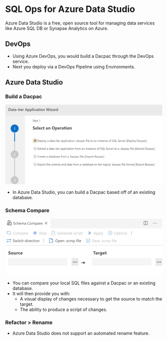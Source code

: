 # SQL Ops for Azure Data Studio

Azure Data Studio is a free, open source tool for managing data services like Azure SQL DB or Synapse Analytics on Azure.

## DevOps

* Using Azure DevOps, you would build a Dacpac through the DevOps service.
* Next you deploy via a DevOps Pipeline using Environments.

## Azure Data Studio

### Build a Dacpac

![Data Studio](./img/datastudio_dacpac.jpg)

* In Azure Data Studio, you can build a Dacpac based off of an existing database.

### Schema Compare

![Data Studio Schema Compare](./img/datastudio_schema_compare.jpg)

* You can compare your local SQL files against a Dacpac or an existing database.
* It will then provide you with:
  * A visual display of changes necessary to get the source to match the target.
  * The ability to produce a script of changes.

### Refactor > Rename

* Azure Data Studio does not support an automated rename feature.

